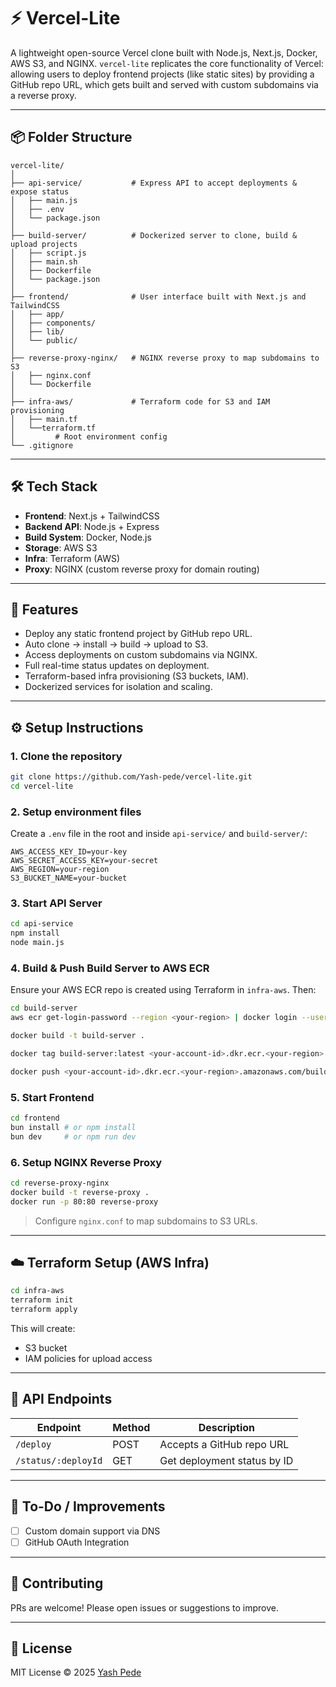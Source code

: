 # ⚡ Vercel-Lite

A lightweight open-source Vercel clone built with Node.js, Next.js, Docker, AWS S3, and NGINX. `vercel-lite` replicates the core functionality of Vercel: allowing users to deploy frontend projects (like static sites) by providing a GitHub repo URL, which gets built and served with custom subdomains via a reverse proxy.

---

## 📦 Folder Structure

```
vercel-lite/
│
├── api-service/           # Express API to accept deployments & expose status
│   ├── main.js
│   ├── .env
│   └── package.json
│
├── build-server/          # Dockerized server to clone, build & upload projects
│   ├── script.js
│   ├── main.sh
│   ├── Dockerfile
│   └── package.json
│
├── frontend/              # User interface built with Next.js and TailwindCSS
│   ├── app/
│   ├── components/
│   ├── lib/
│   └── public/
│
├── reverse-proxy-nginx/   # NGINX reverse proxy to map subdomains to S3
│   ├── nginx.conf
│   └── Dockerfile
│
├── infra-aws/             # Terraform code for S3 and IAM provisioning
│   ├── main.tf
│   └──terraform.tf
│         # Root environment config
└── .gitignore
```

---

## 🛠️ Tech Stack

* **Frontend**: Next.js + TailwindCSS
* **Backend API**: Node.js + Express
* **Build System**: Docker, Node.js
* **Storage**: AWS S3
* **Infra**: Terraform (AWS)
* **Proxy**: NGINX (custom reverse proxy for domain routing)

---

## 🚀 Features

* Deploy any static frontend project by GitHub repo URL.
* Auto clone → install → build → upload to S3.
* Access deployments on custom subdomains via NGINX.
* Full real-time status updates on deployment.
* Terraform-based infra provisioning (S3 buckets, IAM).
* Dockerized services for isolation and scaling.

---

## ⚙️ Setup Instructions

### 1. Clone the repository

```bash
git clone https://github.com/Yash-pede/vercel-lite.git
cd vercel-lite
```

### 2. Setup environment files

Create a `.env` file in the root and inside `api-service/` and `build-server/`:

```env
AWS_ACCESS_KEY_ID=your-key
AWS_SECRET_ACCESS_KEY=your-secret
AWS_REGION=your-region
S3_BUCKET_NAME=your-bucket
```

### 3. Start API Server

```bash
cd api-service
npm install
node main.js
```

### 4. Build & Push Build Server to AWS ECR

Ensure your AWS ECR repo is created using Terraform in `infra-aws`. Then:

```bash
cd build-server
aws ecr get-login-password --region <your-region> | docker login --username AWS --password-stdin <your-account-id>.dkr.ecr.<your-region>.amazonaws.com

docker build -t build-server .

docker tag build-server:latest <your-account-id>.dkr.ecr.<your-region>.amazonaws.com/build-server:latest

docker push <your-account-id>.dkr.ecr.<your-region>.amazonaws.com/build-server:latest
```

### 5. Start Frontend

```bash
cd frontend
bun install # or npm install
bun dev     # or npm run dev
```

### 6. Setup NGINX Reverse Proxy

```bash
cd reverse-proxy-nginx
docker build -t reverse-proxy .
docker run -p 80:80 reverse-proxy
```

> Configure `nginx.conf` to map subdomains to S3 URLs.

---

## ☁️ Terraform Setup (AWS Infra)

```bash
cd infra-aws
terraform init
terraform apply
```

This will create:

* S3 bucket
* IAM policies for upload access

---

## 📡 API Endpoints

| Endpoint            | Method | Description                 |
| ------------------- | ------ | --------------------------- |
| `/deploy`           | POST   | Accepts a GitHub repo URL   |
| `/status/:deployId` | GET    | Get deployment status by ID |

---


## 🧩 To-Do / Improvements

* [ ] Custom domain support via DNS
* [ ] GitHub OAuth Integration

---

## 🤝 Contributing

PRs are welcome! Please open issues or suggestions to improve.

---

## 📄 License

MIT License © 2025 [Yash Pede](https://github.com/yashpede)
